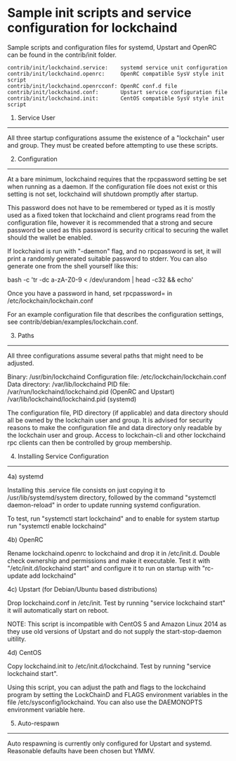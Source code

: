 Sample init scripts and service configuration for lockchaind
==========================================================

Sample scripts and configuration files for systemd, Upstart and OpenRC
can be found in the contrib/init folder.

    contrib/init/lockchaind.service:    systemd service unit configuration
    contrib/init/lockchaind.openrc:     OpenRC compatible SysV style init script
    contrib/init/lockchaind.openrcconf: OpenRC conf.d file
    contrib/init/lockchaind.conf:       Upstart service configuration file
    contrib/init/lockchaind.init:       CentOS compatible SysV style init script

1. Service User
---------------------------------

All three startup configurations assume the existence of a "lockchain" user
and group.  They must be created before attempting to use these scripts.

2. Configuration
---------------------------------

At a bare minimum, lockchaind requires that the rpcpassword setting be set
when running as a daemon.  If the configuration file does not exist or this
setting is not set, lockchaind will shutdown promptly after startup.

This password does not have to be remembered or typed as it is mostly used
as a fixed token that lockchaind and client programs read from the configuration
file, however it is recommended that a strong and secure password be used
as this password is security critical to securing the wallet should the
wallet be enabled.

If lockchaind is run with "-daemon" flag, and no rpcpassword is set, it will
print a randomly generated suitable password to stderr.  You can also
generate one from the shell yourself like this:

bash -c 'tr -dc a-zA-Z0-9 < /dev/urandom | head -c32 && echo'

Once you have a password in hand, set rpcpassword= in /etc/lockchain/lockchain.conf

For an example configuration file that describes the configuration settings,
see contrib/debian/examples/lockchain.conf.

3. Paths
---------------------------------

All three configurations assume several paths that might need to be adjusted.

Binary:              /usr/bin/lockchaind
Configuration file:  /etc/lockchain/lockchain.conf
Data directory:      /var/lib/lockchaind
PID file:            /var/run/lockchaind/lockchaind.pid (OpenRC and Upstart)
                     /var/lib/lockchaind/lockchaind.pid (systemd)

The configuration file, PID directory (if applicable) and data directory
should all be owned by the lockchain user and group.  It is advised for security
reasons to make the configuration file and data directory only readable by the
lockchain user and group.  Access to lockchain-cli and other lockchaind rpc clients
can then be controlled by group membership.

4. Installing Service Configuration
-----------------------------------

4a) systemd

Installing this .service file consists on just copying it to
/usr/lib/systemd/system directory, followed by the command
"systemctl daemon-reload" in order to update running systemd configuration.

To test, run "systemctl start lockchaind" and to enable for system startup run
"systemctl enable lockchaind"

4b) OpenRC

Rename lockchaind.openrc to lockchaind and drop it in /etc/init.d.  Double
check ownership and permissions and make it executable.  Test it with
"/etc/init.d/lockchaind start" and configure it to run on startup with
"rc-update add lockchaind"

4c) Upstart (for Debian/Ubuntu based distributions)

Drop lockchaind.conf in /etc/init.  Test by running "service lockchaind start"
it will automatically start on reboot.

NOTE: This script is incompatible with CentOS 5 and Amazon Linux 2014 as they
use old versions of Upstart and do not supply the start-stop-daemon uitility.

4d) CentOS

Copy lockchaind.init to /etc/init.d/lockchaind. Test by running "service lockchaind start".

Using this script, you can adjust the path and flags to the lockchaind program by
setting the LockChainD and FLAGS environment variables in the file
/etc/sysconfig/lockchaind. You can also use the DAEMONOPTS environment variable here.

5. Auto-respawn
-----------------------------------

Auto respawning is currently only configured for Upstart and systemd.
Reasonable defaults have been chosen but YMMV.
